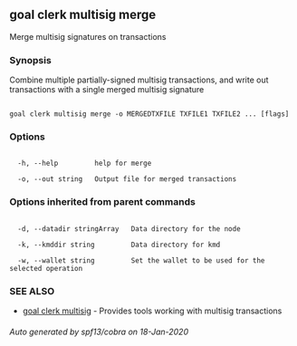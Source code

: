 ## goal clerk multisig merge



Merge multisig signatures on transactions



### Synopsis



Combine multiple partially-signed multisig transactions, and write out transactions with a single merged multisig signature



```

goal clerk multisig merge -o MERGEDTXFILE TXFILE1 TXFILE2 ... [flags]

```



### Options



```

  -h, --help         help for merge

  -o, --out string   Output file for merged transactions

```



### Options inherited from parent commands



```

  -d, --datadir stringArray   Data directory for the node

  -k, --kmddir string         Data directory for kmd

  -w, --wallet string         Set the wallet to be used for the selected operation

```



### SEE ALSO



* [goal clerk multisig](../../multisig/multisig/)	 - Provides tools working with multisig transactions 


###### Auto generated by spf13/cobra on 18-Jan-2020

